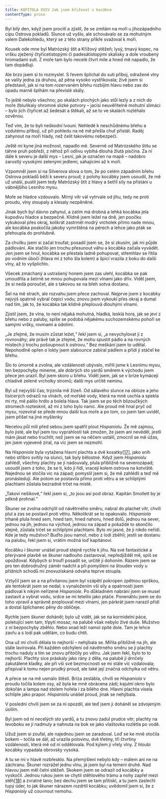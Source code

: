 ```yaml
---
title: KAPITOLA XXIV Jak jsem křižoval v kocábce
contentType: prose
---
```


<section>

Byl bílý den, když jsem procitl a zjistil, že se zmítám na moři u jihozápadního cípu Ostrova pokladů. Slunce už vyšlo, ale schovávalo se za mohutným valem Dalekohledu, který se z této strany příkře svažoval k moři.

Kousek ode mne byl Matrózský štít a Křížový stěžeň; lysý, tmavý kopec, na vršku zježený čtyřicetistopými či padesátistopými skalisky a dole vroubený hromadami suti. Z moře tam bylo necelé čtvrt míle a hned mě napadlo, že tam dopádluji.

Ale brzo jsem si to rozmyslel. S řevem šplíchal do suti příboj, odražené vlny se valily jedna za druhou, až pěna vysoko vystřikovala; živě jsem si představil, jak si na tom rozervaném břehu rozbíjím hlavu nebo zas do úpadu marně šplhám na převislé skály.

To ještě nebylo všechno; po skalách plochých jako stůl lezly a z nich do moře žbluňkaly ohromné slizké potvory – jacísi neuvěřitelně mohutní slimáci – bylo jich čtyřicet až šedesát a štěkali, až se to ve skalách rozléhalo ozvěnou.

Teď vím, že to byli neškodní lvouni. Nehledě k neschůdnému břehu a vzdutému příboji, už při pohledu na ně mě přešla chuť přistát. Raděj zahynout na moři hlady, než čelit takovému nebezpečí.

Ještě mi kyne jiná možnost, napadlo mě. Severně od Matrózského štítu se táhne pruh pobřeží, z něhož při odlivu vybíhá dlouhá žlutá písčina. Za ní dále k severu je další mys – Lesní, jak je označen na mapě – nadobro zarostlý vysokými zelenými jedlemi, sahajícími až k moři.

Vzpomněl jsem si na Silverova slova o tom, že po celém západním břehu Ostrova pokladů běží k severu proud; z polohy kocábky jsem usoudil, že mě už unáší, pustil jsem tedy Matrózský štít z hlavy a šetřil síly na přistání u vábnějšího Lesního mysu.

Moře se hladce vzdouvalo. Mírný vítr vál vytrvale od jihu, tedy ne proti proudu, vlny stoupaly a klesaly nezpěněné.

Jinak bych byl dávno zahynul, a zatím má drobná a lehká kocábka jela kupodivu hladce a bezpečně. Klidně jsem ležel na dně, jen poočku vykukoval přes okraj, kolikrát zastrměl modrý vrcholek přímo nade mnou, ale kocábka poskočila jakoby vymrštěná na pérech a lehce jako pták se přehoupla do prohlubně.

Za chvilku jsem si začal troufat; posadil jsem se, že si zkusím, jak mi půjde pádlování. Ale stačilo jen trochu přesunout váhu a kocábka začala vyvádět. Jen jsem se hnul, kocábka se přestala ladně pohupovat, střemhlav se řítila po vodním úbočí (hlava mi z toho šla kolem) a špicí vrazila z boku do další vlny, až to vyšplíchlo.

Všecek zmáchaný a ustrašený honem jsem zas ulehl, kocábka se pak umoudřila a šetrně se mnou pohupovala mezi vlnami jako dřív. Viděl jsem, že si nedá poroučet, ale s takovou se na břeh sotva dostanu.

Šel na mě strach, ale rozvahu jsem přece zachoval. Nejprve jsem z kocábky nejvýš opatrně vybral čepicí vodu; znovu jsem vykoukl přes okraj a dumal nad tím, jak to, že kocábka tak klidně přeplouvá dlouhými vlnami.

Zjistil jsem, že vlna, to není nějaká mohutná, hladká, lesklá hora, jak se jeví z břehu nebo z paluby, spíše se podobá nějakému suchozemskému pohoří se samými vršky, rovinami a údolími.

„Je zřejmé, že musím zůstat ležet,“ řekl jsem si, „a nevychylovat ji z rovnováhy; ale právě tak je zřejmé, že mohu spustit pádlo a na rovných místech ji trochu pošoupnout k ostrovu.“ Bez meškání jsem to udělal. Nepohodlně opřen o lokty jsem slabounce zabíral pádlem a přídí ji stáčel ke břehu.

Šlo to úmorně a zvolna, ale vzdálenosti ubývalo, mířili jsme k Lesnímu mysu, ten bezpochyby mineme, ale dobrých sto yardů směrem k východu jsem přece jen urazil. Byl jsem skoro u břehu. Viděl jsem, jak se v bríze kymácejí chladivě zelené vrcholky stromů; další mys určitě neminu.

Byl už nejvyšší čas; trýznila mě žízeň. Od sálavého slunce na obloze a jeho tisícerých odrazů na vlnách, od mořské vody, která na mně uschla a spekla mi rty, mě pálilo hrdlo a bolela hlava. Tak jsem se po těch blizoučkých stromech roztesknil, až mi z toho bylo nanic. Ale proud mě hnal pryč od mysu, rozevíral se přede mnou další kus moře a po tom, co jsem tam uviděl, jsem přišel na jiné myšlenky

Necelou půl míli před sebou jsem spatřil plout _Hispaniolu._ Že mě zajmou, bylo jisté, ale byl jsem tou vyprahlostí tak zmožen, že jsem ani nevěděl, jestli mám jásat nebo truchlit; než jsem se na něčem ustálil, zmocnil se mě úžas, jen jsem vyjeveně zíral, na víc jsem se nezmohl.

Na _Hispaniole_ byla vytažena hlavní plachta a dvě kosatky[\[17\]](./resources/undefined), jako sníh nebo stříbro svítily na slunci, tak byly bělostné. Když jsem _Hispaniolu_ zahlédl, všechny plachty se jí nadouvaly, plula přibližně na severozápad; usoudil jsem z toho, že se ti, kdo ji řídí, vracejí kolem ostrova na kotviště. Najednou se stočila víc na západ; pomyslil jsem si, že mě zahlédli a teď mě pronásledují. Ale potom se postavila přímo proti větru a se schlíplými plachtami zůstala bezradně trčet na místě.

„Takoví nešikové,“ řekl jsem si, „to jsou asi pod obraz. Kapitán Smollett by je pěkně prohnal.“

Škuner se zvolna odchýlil od návětrného směru, nabral do plachet vítr, chvíli plul a zas se postavil proti větru. Několikrát se to opakovalo. _Hispaniola_ trhaně plula hned sem, hned tam, hned nahoru, hned dolů, jednou na sever, jednou na jih, jednou na východ, jednou na západ a pokaždé to skončilo stejně, zůstala trčet se schlíplými plachtami. Bylo mi jasné, že ji nikdo neřídí. Kde je tedy mužstvo? Buďto jsou namol, nebo z lodi zběhli; jestli se dostanu na palubu, řekl jsem si, vrátím možná loď kapitánovi.

Kocábku i škuner unášel proud stejně rychle k jihu. Na své fantastické a přerývané plavbě se škuner nadlouho zastavoval, nepředjížděl mě, spíš se opožďoval. Kdybych si troufl posadit se, určitě ji dohoním. Rázem jsem se pro ten dobrodružný záměr nadchl a při pomyšlení na štoudev vody u přídních schodů mi znovuzískaná odvaha teprve stoupla.

Vztyčil jsem se a na přivítanou jsem byl vzápětí pokropen zpětnou sprškou, ale tentokrát jsem se nedal; s vynaložením vší síly a opatrnosti jsem pádloval k nikým neřízené _Hispaniole._ Po důkladném nabrání jsem se musel zastavit a vybrat vodu, srdce se mi tetelilo jako ptáče. Ponenáhlu jsem se do toho vpravil a správně proplouval mezi vlnami, jen párkrát jsem narazil přídí a dostal šplíchanec pěny do obličeje.

Rychle jsem škuner doháněl; bylo už vidět, jak se na kormidelní páce, poletující sem tam, třpytí mosaz; na palubě však nebylo živé duše. Mužstvo z ní bezpochyby zběhlo. Nebo snad leží namol zpité dole. Tam je lehce zavřu a s lodí pak udělám, co budu chtít.

Ona už mi chvíli dělala to nejhorší – nehýbala se. Mířila přibližně na jih, ale stále lavírovala. Při každém odchýlení od návětrného směru se jí plachty trochu naduly a tím se znovu přitočily po větru. Jak jsem řekl, bylo to to nejhorší. Plachty sice práskaly jako rány z děla, na palubě jí drnčely zakutálené kladky, ale při vší své bezmocnosti se mi stále víc vzdalovala; přispíval k tomu nejen prudký proud, ale také její značná odchylka od větru.

A přece se na mě usmálo štěstí. Bríza zeslábla, chvíli se _Hispaniola_ v proudu točila kolem osy, až byla ke mně obrácena zádí; kajutní okno bylo dokořán a lampa nad stolem hořela i za bílého dne. Hlavní plachta visela schlíple jako prapor. _Hispaniolu_ unášel proud, jinak se nehýbala.

V poslední chvíli jsem se za ní opozdil, ale teď jsem ji doháněl se zdvojeným úsilím.

Byl jsem od ní necelých sto yardů, a tu znovu zadul prudce vítr; plachty na levoboku se jí nadmuly a nahnuta na bok se jako vlaštovka rozlétla po vodě.

Užuž jsem si zoufal, ale najednou jsem se zaradoval. Loď se ke mně otočila bokem – točila se dál, až urazila polovinu, dvě třetiny, tři čtvrtiny vzdálenosti, která mě od ní oddělovala. Pod kýlem jí vřely vlny. Z hloubi kocábky vypadala obrovsky vysoká.

A tu se mi v hlavě rozbřesklo. Na přemýšlení nebylo kdy – málem ani ne na záchranu. Škuner rozrážel jednu vlnu, já jsem byl na temeni druhé. Nad hlavou jsem měl čelní stěžeň. Skokem jsem se odrazil od kocábky a vyskočil. Jednou rukou jsem se chytil stěhlového trámu a nohy zapřel mezi stěh[\[18\]](./resources/undefined) a zvratné lano; bez dechu jsem se tam přitiskl, a tu jsem zaslechl tupý úder, to jak škuner nárazem rozdrtil kocábku; uvědomil jsem si, že z _Hispanioly_ už couvnout nemohu.

</section>
